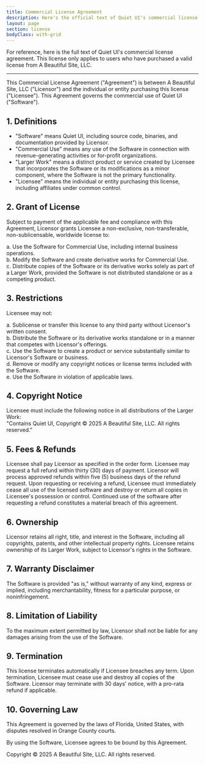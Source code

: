 ```yaml
---
title: Commercial License Agreement
description: Here's the official text of Quiet UI's commercial license.
layout: page
section: license
bodyClass: with-grid
---
```


For reference, here is the full text of Quiet UI's commercial license agreement. This license only applies to users who have purchased a valid license from A Beautiful Site, LLC.

---

This Commercial License Agreement ("Agreement") is between A Beautiful Site, LLC ("Licensor") and the individual or entity purchasing this license ("Licensee"). This Agreement governs the commercial use of Quiet UI ("Software").

## 1. Definitions

- "Software" means Quiet UI, including source code, binaries, and documentation provided by Licensor.
- "Commercial Use" means any use of the Software in connection with revenue-generating activities or for-profit organizations.
- "Larger Work" means a distinct product or service created by Licensee that incorporates the Software or its modifications as a minor component, where the Software is not the primary functionality.
- "Licensee" means the individual or entity purchasing this license, including affiliates under common control.

## 2. Grant of License

Subject to payment of the applicable fee and compliance with this Agreement, Licensor grants Licensee a non-exclusive, non-transferable, non-sublicensable, worldwide license to:

a. Use the Software for Commercial Use, including internal business operations.  
b. Modify the Software and create derivative works for Commercial Use.  
c. Distribute copies of the Software or its derivative works solely as part of a Larger Work, provided the Software is not distributed standalone or as a competing product.

## 3. Restrictions

Licensee may not:

a. Sublicense or transfer this license to any third party without Licensor's written consent.  
b. Distribute the Software or its derivative works standalone or in a manner that competes with Licensor's offerings.  
c. Use the Software to create a product or service substantially similar to Licensor's Software or business.  
d. Remove or modify any copyright notices or license terms included with the Software.  
e. Use the Software in violation of applicable laws.

## 4. Copyright Notice

Licensee must include the following notice in all distributions of the Larger Work:  
"Contains Quiet UI, Copyright © 2025 A Beautiful Site, LLC. All rights reserved."

## 5. Fees & Refunds

Licensee shall pay Licensor as specified in the order form. Licensee may request a full refund within thirty (30) days of payment. Licensor will process approved refunds within five (5) business days of the refund request. Upon requesting or receiving a refund, Licensee must immediately cease all use of the licensed software and destroy or return all copies in Licensee's possession or control. Continued use of the software after requesting a refund constitutes a material breach of this agreement.

## 6. Ownership

Licensor retains all right, title, and interest in the Software, including all copyrights, patents, and other intellectual property rights. Licensee retains ownership of its Larger Work, subject to Licensor's rights in the Software.

## 7. Warranty Disclaimer

The Software is provided "as is," without warranty of any kind, express or implied, including merchantability, fitness for a particular purpose, or noninfringement.

## 8. Limitation of Liability

To the maximum extent permitted by law, Licensor shall not be liable for any damages arising from the use of the Software.

## 9. Termination

This license terminates automatically if Licensee breaches any term. Upon termination, Licensee must cease use and destroy all copies of the Software. Licensor may terminate with 30 days' notice, with a pro-rata refund if applicable.

## 10. Governing Law

This Agreement is governed by the laws of Florida, United States, with disputes resolved in Orange County courts.

By using the Software, Licensee agrees to be bound by this Agreement.

Copyright © 2025 A Beautiful Site, LLC. All rights reserved.
